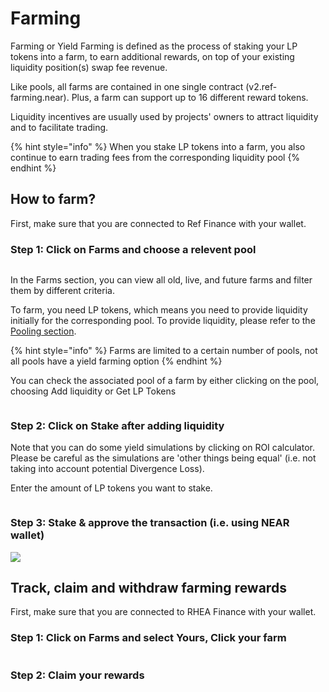 # Farming

Farming or Yield Farming is defined as the process of staking your LP tokens into a farm, to earn additional rewards, on top of your existing liquidity position(s) swap fee revenue.

Like pools, all farms are contained in one single contract (v2.ref-farming.near). Plus, a farm can support up to 16 different reward tokens.

Liquidity incentives are usually used by projects' owners to attract liquidity and to facilitate trading.

{% hint style="info" %}
When you stake LP tokens into a farm, you also continue to earn trading fees from the corresponding liquidity pool
{% endhint %}

## How to farm?

First, make sure that you are connected to Ref Finance with your wallet.

### Step 1: Click on Farms and choose a relevent pool

<figure><img src="../.gitbook/assets/Screenshot 2025-04-17 at 2.06.54 AM.png" alt=""><figcaption></figcaption></figure>

In the Farms section, you can view all old, live, and future farms and filter them by different criteria.

To farm, you need LP tokens, which means you need to provide liquidity initially for the corresponding pool. To provide liquidity, please refer to the [Pooling section](how-rhea-finance-works/pooling.md).&#x20;

{% hint style="info" %}
Farms are limited to a certain number of pools, not all pools have a yield farming option &#x20;
{% endhint %}

You can check the associated pool of a farm by either clicking on the pool, choosing Add liquidity or Get LP Tokens

<figure><img src="../.gitbook/assets/Screenshot 2025-04-17 at 2.08.26 AM.png" alt=""><figcaption></figcaption></figure>

### Step 2: Click on Stake after adding liquidity

Note that you can do some yield simulations by clicking on ROI calculator. Please be careful as the simulations are 'other things being equal' (i.e. not taking into account potential Divergence Loss).

Enter the amount of LP tokens you want to stake.

<figure><img src="../.gitbook/assets/Screenshot 2025-04-17 at 2.10.15 AM.png" alt=""><figcaption></figcaption></figure>

### Step 3: Stake & approve the transaction (i.e. using NEAR wallet)

![](<../.gitbook/assets/Screen Shot 2022-03-07 at 23.36.21.png>)

## Track, claim and withdraw farming rewards

First, make sure that you are connected to RHEA Finance with your wallet.

### Step 1: Click on Farms and select Yours, Click your farm

<figure><img src="../.gitbook/assets/Screenshot 2025-04-17 at 2.13.57 AM.png" alt=""><figcaption></figcaption></figure>

### Step 2: Claim your rewards

<figure><img src="../.gitbook/assets/Screenshot 2025-04-17 at 2.15.17 AM.png" alt=""><figcaption></figcaption></figure>

